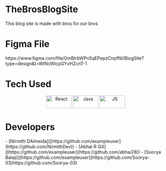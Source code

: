 
<p align="center">
<H1>TheBrosBlogSite</H1>
This blog site is made with bros for our bros
</p>

<p align="center">
<h1>Figma File</h1>
</p>
https://www.figma.com/file/0mBIrbWPn5qEPepzCnpfNI/BlogSite?type=design&t=WINcWlcpGYvHZcnT-1

<h1>Tech Used</h1>
<p align="center"> 
<img src="https://img.shields.io/badge/react-%2320232a.svg?style=for-the-badge&logo=react&logoColor=%2361DAFB" alt="React" width="80" height="40"/>
<img src="https://img.shields.io/badge/java-%23ED8B00.svg?style=for-the-badge&logo=java&logoColor=white" alt="Java" width="80" height="40"/> 
<img src="https://img.shields.io/badge/javascript-%23323330.svg?style=for-the-badge&logo=javascript&logoColor=%23F7DF1E" alt="JS" width="80" height="40"/>
</p>

<p align="center">
<h1>Developers</h1>
- [Nirmith DAlmeida]([https://github.com/exampleuser](https://github.com/NirmithDev))
- [Abhai R Gill]([https://github.com/exampleuser](https://github.com/abhai28))
- [Soorya Balaji]([https://github.com/exampleuser](https://github.com/Soorya-03)https://github.com/Soorya-03)
</p>
